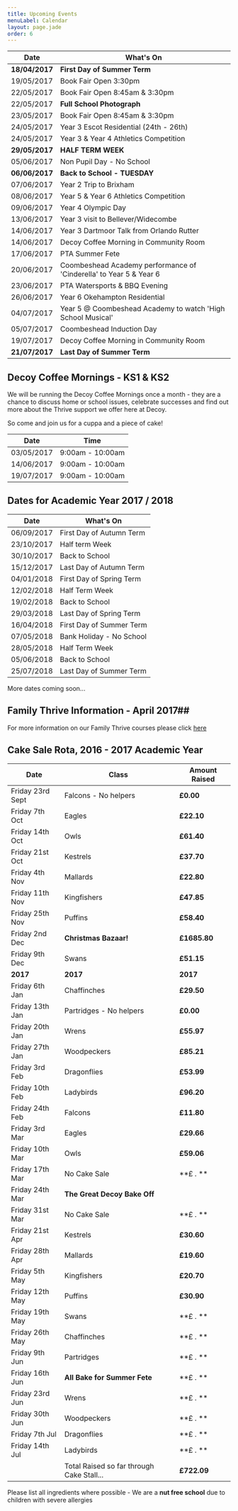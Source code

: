 ```yaml
---
title: Upcoming Events
menuLabel: Calendar
layout: page.jade
order: 6
---
```

| **Date** | **What's On** |
|----------|---------------|
| **18/04/2017** | **First Day of Summer Term** |
| 19/05/2017 | Book Fair Open 3:30pm |
| 22/05/2017 | Book Fair Open 8:45am & 3:30pm | 
| 22/05/2017 | **Full School Photograph** |
| 23/05/2017 | Book Fair Open 8:45am & 3:30pm | 
| 24/05/2017 | Year 3 Escot Residential (24th - 26th) |
| 24/05/2017 | Year 3 & Year 4 Athletics Competition |
| **29/05/2017** | **HALF TERM WEEK**|
| 05/06/2017 | Non Pupil Day - No School |
| **06/06/2017** | **Back to School - TUESDAY** |
| 07/06/2017 | Year 2 Trip to Brixham | 
| 08/06/2017 | Year 5 & Year 6 Athletics Competition |
| 09/06/2017 | Year 4 Olympic Day |
| 13/06/2017 | Year 3 visit to Bellever/Widecombe |
| 14/06/2017 | Year 3 Dartmoor Talk from Orlando Rutter |
| 14/06/2017 | Decoy Coffee Morning in Community Room |
| 17/06/2017 | PTA Summer Fete | 
| 20/06/2017 | Coombeshead Academy performance of 'Cinderella' to Year 5 & Year 6 |
| 23/06/2017 | PTA Watersports & BBQ Evening |
| 26/06/2017 | Year 6 Okehampton Residential |
| 04/07/2017 | Year 5 @ Coombeshead Academy to watch 'High School Musical' |
| 05/07/2017 | Coombeshead Induction Day | 
| 19/07/2017 | Decoy Coffee Morning in Community Room | 
| **21/07/2017** | **Last Day of Summer Term** |

## Decoy Coffee Mornings - KS1 & KS2

We will be running the Decoy Coffee Mornings once a month - they are a chance to discuss home or school issues, celebrate successes and find out more about the Thrive support we offer here at Decoy.

So come and join us for a cuppa and a piece of cake!

| **Date** | **Time** |
|----------|----------|
| 03/05/2017 | 9:00am - 10:00am |
| 14/06/2017 | 9:00am - 10:00am |
| 19/07/2017 | 9:00am - 10:00am |


## Dates for Academic Year 2017 / 2018

| **Date** | **What's On** |
|----------|---------------|
| 06/09/2017 | First Day of Autumn Term |
| 23/10/2017 | Half term Week |
| 30/10/2017 | Back to School |
| 15/12/2017 | Last Day of Autumn Term |
| 04/01/2018 | First Day of Spring Term |
| 12/02/2018 | Half Term Week |
| 19/02/2018 | Back to School |
| 29/03/2018 | Last Day of Spring Term |
| 16/04/2018 | First Day of Summer Term |
| 07/05/2018 | Bank Holiday - No School |
| 28/05/2018 | Half Term Week |
| 05/06/2018 | Back to School |
| 25/07/2018 | Last Day of Summer Term |

More dates coming soon...

## Family Thrive Information - April 2017##


For more information on our Family Thrive courses please click [here][1]


## Cake Sale Rota, 2016 - 2017 Academic Year

| **Date** | **Class** | **Amount Raised** |
|----------|-----------|-------------------|
| Friday 23rd Sept | Falcons - No helpers | **£0.00** |
| Friday 7th Oct | Eagles | **£22.10** |
| Friday 14th Oct | Owls | **£61.40** |
| Friday 21st Oct | Kestrels | **£37.70** |
| Friday 4th Nov | Mallards | **£22.80** |
| Friday 11th Nov | Kingfishers | **£47.85** |
| Friday 25th Nov | Puffins | **£58.40** |
| Friday 2nd Dec |**Christmas Bazaar!**| **£1685.80** |
| Friday 9th Dec | Swans | **£51.15** |
| **2017** | **2017** | **2017** |
| Friday 6th Jan | Chaffinches | **£29.50** |
| Friday 13th Jan | Partridges - No helpers | **£0.00** |
| Friday 20th Jan | Wrens | **£55.97** |
| Friday 27th Jan | Woodpeckers | **£85.21** |
| Friday 3rd Feb | Dragonflies | **£53.99** |
| Friday 10th Feb | Ladybirds | **£96.20** |
| Friday 24th Feb | Falcons | **£11.80** |
| Friday 3rd Mar | Eagles | **£29.66** |
| Friday 10th Mar | Owls | **£59.06** |
| Friday 17th Mar | No Cake Sale | **£ .  ** |
| Friday 24th Mar | **The Great Decoy Bake Off** |
| Friday 31st Mar | No Cake Sale | **£ .  ** |
| Friday 21st Apr | Kestrels | **£30.60** |
| Friday 28th Apr | Mallards | **£19.60** |
| Friday 5th May | Kingfishers | **£20.70** |
| Friday 12th May | Puffins | **£30.90** |
| Friday 19th May | Swans | **£ .  ** |
| Friday 26th May | Chaffinches | **£ .  ** |
| Friday 9th Jun | Partridges | **£ .  ** |
| Friday 16th Jun | **All Bake for Summer Fete** | **£ .  ** |
| Friday 23rd Jun | Wrens | **£ .  ** |
| Friday 30th Jun | Woodpeckers | **£ .  ** |
| Friday 7th Jul | Dragonflies | **£ .  ** |
| Friday 14th Jul | Ladybirds | **£ .  ** |
| | Total Raised so far through Cake Stall... | **£722.09** |

Please list all ingredients where possible - We are a **nut free school** due to children with severe allergies

[1]: https://drive.google.com/folderview?id=0B76W__U5CTntM0gxcHpCaG5tazg&usp=sharing
[2]: https://mydonate.bt.com/fundraisers/decoyprimaryschool